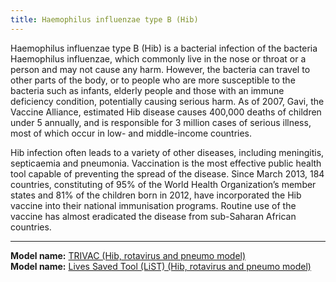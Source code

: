 ```yaml
---
title: Haemophilus influenzae type B (Hib)
---
```


Haemophilus influenzae type B (Hib) is a bacterial infection of the bacteria Haemophilus influenzae, which commonly live in the nose or throat or a person and may not cause any harm. However, the bacteria can travel to other parts of the body, or to people who are more susceptible to the bacteria such as infants, elderly people and those with an immune deficiency condition, potentially causing serious harm. As of 2007, Gavi, the Vaccine Alliance, estimated Hib disease causes 400,000 deaths of children under 5 annually, and is responsible for 3 million cases of serious illness, most of which occur in low- and middle-income countries. 

Hib infection often leads to a variety of other diseases, including meningitis, septicaemia and pneumonia. Vaccination is the most effective public health tool capable of preventing the spread of the disease. Since March 2013, 184 countries, constituting of 95% of the World Health Organization’s member states and 81% of the children born in 2012, have incorporated the Hib vaccine into their national immunisation programs. Routine use of the vaccine has almost eradicated the disease from sub-Saharan African countries. 

---

**Model name:**  [TRIVAC (Hib, rotavirus and pneumo model)](/models/hib)  
**Model name:**  [Lives Saved Tool (LiST) (Hib, rotavirus and pneumo model)](/models/hib#jhu)  